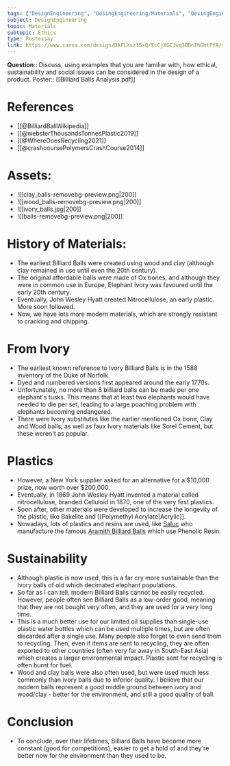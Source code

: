 ```yaml
---
tags: ["DesignEngineering", "DesingEngineering/Materials", "DesingEngineering/Materials/Ethics"]
subject: DesignEngineering
topic: Materials
subtopic: Ethics
type: Postessay
link: https://www.canva.com/design/DAFLXsz1SxQ/EcCjXGC3wq3OBnIhGhtPYA/view
---
```

**Question**:: Discuss, using examples that you are familiar with, how ethical, sustainability and social issues can be considered in the design of a product.
Poster:: [[Billiard Balls Analysis.pdf]]

# References
 - [[@BilliardBallWikipedia]]
 - [[@websterThousandsTonnesPlastic2019]]
 - [[@WhereDoesRecycling2021]]
 - [[@crashcoursePolymersCrashCourse2014]]


# Assets:
 - ![[clay_balls-removebg-preview.png|200]]
 - ![[wood_balls-removebg-preview.png|200]]
 - ![[ivory_balls.jpg|200]]
 - ![[balls-removebg-preview.png|200]]

# History of Materials:
 - The earliest Billiard Balls were created using wood and clay (although clay remained in use until even the 20th century).
 - The original affordable balls were made of Ox bones, and although they were in common use in Europe, Elephant Ivory was favoured until the early 20th century.
 - Eventually, John Wesley Hyatt created Nitrocellulose, an early plastic. More soon followed.
 - Now, we have lots more modern materials, which are strongly resistant to cracking and chipping.

# From Ivory
 - The earliest known reference to Ivory Billiard Balls is in the 1588 inventory of the Duke of Norfolk.
  - Dyed and numbered versions first appeared around the early 1770s.
 - Unfortunately, no more than 8 billiard balls can be made per one elephant's tusks. This means that at least two elephants would have needed to die per set, leading to a large poaching problem with elephants becoming endangered.
 - There were Ivory substitutes like the earlier mentioned Ox bone, Clay and Wood balls, as well as faux Ivory materials like Sorel Cement, but these weren't as popular.

# Plastics
 - However, a New York supplier asked for an alternative for a $10,000 prize, now worth over $200,000.
 - Eventually, in 1869 John Wesley Hyatt invented a material called nitrocellulose, branded Celluloid in 1870, one of the very first plastics.
 - Soon after, other materials were developed to increase the longevity of the plastic, like Bakelite and [[Polymethyl Acrylate|Acrylic]].
 - Nowadays, lots of plastics and resins are used, like [Saluc](https://www.saluc.com/index.html) who manufacture the famous [Aramith Billiard Balls](https://www.aramith.com/) which use Phenolic Resin.

# Sustainability
 - Although plastic is now used, this is a far cry more sustainable than the Ivory balls of old which decimated elephant populations.
 - So far as I can tell, modern Billiard Balls cannot be easily recycled. However, people often see Billiard Balls as a low-order good, meaning that they are not bought very often, and they are used for a very long time.
 - This is a much better use for our limited oil supplies than single-use plastic water bottles which can be used multiple times, but are often discarded after a single use. Many people also forget to even send them to recycling. Then, even if items are sent to recycling, they are often exported to other countries (often very far away in South-East Asia) which creates a larger environmental impact. Plastic sent for recycling is often burnt for fuel.
 - Wood and clay balls were also often used, but were used much less commonly than ivory balls due to inferior quality. I believe that our modern balls represent a good middle ground between ivory and wood/clay - better for the environment, and still a good quality of ball.

# Conclusion
- To conclude, over their lifetimes, Billiard Balls have become more constant (good for competitions), easier to get a hold of and they're better now for the environment than they used to be.